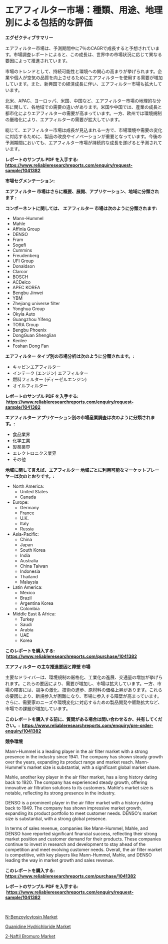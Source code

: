 <p><h1>エアフィルター市場：種類、用途、地理別による包括的な評価</h1></p><p><strong>エグゼクティブサマリー</strong></p>
<p><p>エアフィルター市場は、予測期間中に7％のCAGRで成長すると予想されています。市場調査レポートによると、この成長は、世界中の市場状況に応じて異なる要因によって推進されています。</p><p>市場のトレンドとして、持続可能性と環境への関心の高まりが挙げられます。企業や個人が空気の品質を向上させるためにエアフィルターを使用する需要が増加しています。また、新興国での経済成長に伴い、エアフィルター市場も拡大しています。</p><p>北米、APAC、ヨーロッパ、米国、中国など、エアフィルター市場の地理的な分布に関して、各地域での需要の違いがあります。米国や中国では、産業の成長と都市化によりエアフィルターの需要が高まっています。一方、欧州では環境規制の厳格化により、エアフィルターの需要が拡大しています。</p><p>総じて、エアフィルター市場は成長が見込まれる一方で、市場環境や需要の変化に対応するために、製品の改良やイノベーションが重要となっています。今後の予測期間においても、エアフィルター市場が持続的な成長を遂げると予測されています。</p></p>
<p><strong>レポートのサンプル PDF を入手する: <a href="https://www.reliableresearchreports.com/enquiry/request-sample/1041382">https://www.reliableresearchreports.com/enquiry/request-sample/1041382</a></strong></p>
<p><strong>市場セグメンテーション:</strong></p>
<p><strong> エアフィルター 市場はさらに概要、展開、アプリケーション、地域に分類されます :</strong></p>
<p><strong>コンポーネントに関しては、 エアフィルター 市場は次のように分類されます: &nbsp;</strong></p>
<p><ul><li>Mann-Hummel</li><li>Mahle</li><li>Affinia Group</li><li>DENSO</li><li>Fram</li><li>Sogefi</li><li>Cummins</li><li>Freudenberg</li><li>UFI Group</li><li>Donaldson</li><li>Clarcor</li><li>BOSCH</li><li>ACDelco</li><li>APEC KOREA</li><li>Bengbu Jinwei</li><li>YBM</li><li>Zhejiang universe filter</li><li>Yonghua Group</li><li>Okyia Auto</li><li>Guangzhou Yifeng</li><li>TORA Group</li><li>Bengbu Phoenix</li><li>DongGuan Shenglian</li><li>Kenlee</li><li>Foshan Dong Fan</li></ul></p>
<p><strong> エアフィルター タイプ別の市場分析は次のように分類されます。:</strong></p>
<p><ul><li>キャビンエアフィルター</li><li>インテーク (エンジン) エアフィルター</li><li>燃料フィルター (ディーゼルエンジン)</li><li>オイルフィルター</li></ul></p>
<p><strong>レポートのサンプル PDF を入手する: &nbsp;<a href="https://www.reliableresearchreports.com/enquiry/request-sample/1041382">https://www.reliableresearchreports.com/enquiry/request-sample/1041382</a></strong></p>
<p><strong> エアフィルター アプリケーション別の市場産業調査は次のように分類されます。:</strong></p>
<p><ul><li>食品業界</li><li>化学工業</li><li>製薬業界</li><li>エレクトロニクス業界</li><li>その他</li></ul></p>
<p><strong>地域に関して言えば、エアフィルター 地域ごとに利用可能なマーケットプレーヤーは次のとおりです。:</strong></p>
<p><ul>
    <li>
        North America:
        <ul>
            <li>United States</li>
            <li>Canada</li>
        </ul>
    </li>
    <li>
        Europe:
        <ul>
            <li>Germany</li>
            <li>France</li>
            <li>U.K.</li>
            <li>Italy</li>
            <li>Russia</li>
        </ul>
    </li>
    <li>
        Asia-Pacific:
        <ul>
            <li>China</li>
            <li>Japan</li>
            <li>South Korea</li>
            <li>India</li>
            <li>Australia</li>
            <li>China Taiwan</li>
            <li>Indonesia</li>
            <li>Thailand</li>
            <li>Malaysia</li>
        </ul>
    </li>
    <li>
        Latin America:
        <ul>
            <li>Mexico</li>
            <li>Brazil</li>
            <li>Argentina Korea</li>
            <li>Colombia</li>
        </ul>
    </li>
    <li>
        Middle East & Africa:
        <ul>
            <li>Turkey</li>
            <li>Saudi</li>
            <li>Arabia</li>
            <li>UAE</li>
            <li>Korea</li>
        </ul>
    </li>
    </ul></p>
<p><strong>このレポートを購入する: &nbsp;<a href="https://www.reliableresearchreports.com/purchase/1041382">https://www.reliableresearchreports.com/purchase/1041382</a></strong></p>
<p><strong>エアフィルター の主な推進要因と障壁 市場</strong></p>
<p><p>主要なドライバーは、環境規制の厳格化、工業化の進展、交通量の増加が挙げられます。これらの要因により、需要が増加し、市場は拡大しています。一方、市場の障害には、競争の激化、技術の進歩、原材料の価格上昇があります。これらの要因により、新規参入が困難になり、市場に参入する障壁が高まっています。さらに、需要家のニーズや環境変化に対応するための製品開発や販路拡大など、市場での課題が増加しています。</p></p>
<p><strong>このレポートを購入する前に、質問がある場合は問い合わせるか、共有してください。:&nbsp; <a href="https://www.reliableresearchreports.com/enquiry/pre-order-enquiry/1041382">https://www.reliableresearchreports.com/enquiry/pre-order-enquiry/1041382</a></strong></p>
<p><strong>競争環境</strong></p>
<p><p>Mann-Hummel is a leading player in the air filter market with a strong presence in the industry since 1941. The company has shown steady growth over the years, expanding its product range and market reach. Mann-Hummel's market size is substantial, with a significant global market share.</p><p>Mahle, another key player in the air filter market, has a long history dating back to 1920. The company has experienced steady growth, offering innovative air filtration solutions to its customers. Mahle's market size is notable, reflecting its strong presence in the industry.</p><p>DENSO is a prominent player in the air filter market with a history dating back to 1949. The company has shown impressive market growth, expanding its product portfolio to meet customer needs. DENSO's market size is substantial, with a strong global presence.</p><p>In terms of sales revenue, companies like Mann-Hummel, Mahle, and DENSO have reported significant financial success, reflecting their strong market position and customer demand for their products. These companies continue to invest in research and development to stay ahead of the competition and meet evolving customer needs. Overall, the air filter market is competitive, with key players like Mann-Hummel, Mahle, and DENSO leading the way in market growth and sales revenue.</p></p>
<p><strong>このレポートを購入する: &nbsp; <a href="https://www.reliableresearchreports.com/purchase/1041382">https://www.reliableresearchreports.com/purchase/1041382</a></strong></p>
<p><strong>レポートのサンプル PDF を入手する: &nbsp;<a href="https://www.reliableresearchreports.com/enquiry/request-sample/1041382">https://www.reliableresearchreports.com/enquiry/request-sample/1041382</a></strong><strong></strong></p>
<p>&nbsp;</p>
<p><p><a href="https://view.publitas.com/reportprime-1/n-benzoylcytosin-market-size-and-examines-its-market-scope-with-a-primary-focus-on-growth-opportunities-and-forecasted-trends-spanning-from-2023-to-2030/">N-Benzoylcytosin Market</a></p><p><a href="https://view.publitas.com/reportprime-1/guanidine-hydrichloride-market-dynamics-2023-2030-also-about-its-market-trends-projections-and-opportunities/">Guanidine Hydrichloride Market</a></p><p><a href="https://view.publitas.com/reportprime-1/2-naftil-bromuro-market-size-and-examines-its-market-scope-with-a-primary-focus-on-growth-opportunities-and-forecasted-trends-spanning-from-2023-to-2030/">2-Naftil Bromuro Market</a></p></p>